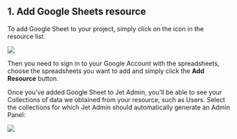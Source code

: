 [comment]: # ($page_title=Google Sheets)
[comment]: # ($page_description=Connecting Google Sheets to Jet Admin)

## 1. Add Google Sheets resource

To add Google Sheet to your project, simply click on the icon in the resource list.

![](https://gblobscdn.gitbook.com/assets%2F-LQ08RFAKZvFADEiXKFy%2F-MjZ3LfsU1ZReomd0nUz%2F-MjZ5pHRwy0pJsstY7JP%2Fimage.png?alt=media&token=2aaf9671-d100-4d7e-b707-2ab7dda09472)

Then you need to sign in to your Google Account with the spreadsheets, choose the spreadsheets you want to add and simply click the **Add Resource** button. 

Once you've added Google Sheet to Jet Admin, you'll be able to see your Collections of data we obtained from your resource, such as Users. Select the collections for which Jet Admin should automatically generate an Admin Panel:

![](https://gblobscdn.gitbook.com/assets%2F-LQ08RFAKZvFADEiXKFy%2F-MjZ3LfsU1ZReomd0nUz%2F-MjZcucxdt_hH5kY93zE%2Ftestgif16.gif?alt=media&token=64ef9844-b674-4732-ba68-7bb1fde0f96b)


